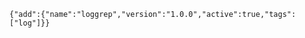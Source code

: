 ```ucm set#sT3 path=".prime/registry/index.json" mode="update"
{"add":{"name":"loggrep","version":"1.0.0","active":true,"tags":["log"]}}
```